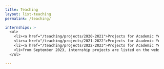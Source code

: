 ```yaml
---
title: Teaching
layout: list-teaching
permalink: /teaching/

internships: >
  <ul>
    <li><a href="/teaching/projects/2020-2021">Projects for Academic Year 2020-2021</a></li>
    <li><a href="/teaching/projects/2021-2022">Projects for Academic Year 2021-2022</a></li>
    <li><a href="/teaching/projects/2022-2023">Projects for Academic Year 2022-2023</a></li>
    <li>From September 2023, internship projects are listed on the website of the <a href="https://cs.fbk.eu/internships/">Center for Cybersecurity</a></li>
  </ul>

---
```

